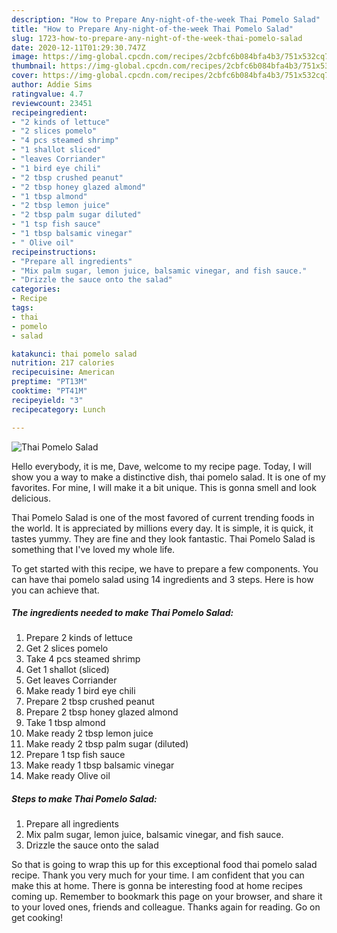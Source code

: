 ```yaml
---
description: "How to Prepare Any-night-of-the-week Thai Pomelo Salad"
title: "How to Prepare Any-night-of-the-week Thai Pomelo Salad"
slug: 1723-how-to-prepare-any-night-of-the-week-thai-pomelo-salad
date: 2020-12-11T01:29:30.747Z
image: https://img-global.cpcdn.com/recipes/2cbfc6b084bfa4b3/751x532cq70/thai-pomelo-salad-recipe-main-photo.jpg
thumbnail: https://img-global.cpcdn.com/recipes/2cbfc6b084bfa4b3/751x532cq70/thai-pomelo-salad-recipe-main-photo.jpg
cover: https://img-global.cpcdn.com/recipes/2cbfc6b084bfa4b3/751x532cq70/thai-pomelo-salad-recipe-main-photo.jpg
author: Addie Sims
ratingvalue: 4.7
reviewcount: 23451
recipeingredient:
- "2 kinds of lettuce"
- "2 slices pomelo"
- "4 pcs steamed shrimp"
- "1 shallot sliced"
- "leaves Corriander"
- "1 bird eye chili"
- "2 tbsp crushed peanut"
- "2 tbsp honey glazed almond"
- "1 tbsp almond"
- "2 tbsp lemon juice"
- "2 tbsp palm sugar diluted"
- "1 tsp fish sauce"
- "1 tbsp balsamic vinegar"
- " Olive oil"
recipeinstructions:
- "Prepare all ingredients"
- "Mix palm sugar, lemon juice, balsamic vinegar, and fish sauce."
- "Drizzle the sauce onto the salad"
categories:
- Recipe
tags:
- thai
- pomelo
- salad

katakunci: thai pomelo salad 
nutrition: 217 calories
recipecuisine: American
preptime: "PT13M"
cooktime: "PT41M"
recipeyield: "3"
recipecategory: Lunch

---
```



![Thai Pomelo Salad](https://img-global.cpcdn.com/recipes/2cbfc6b084bfa4b3/751x532cq70/thai-pomelo-salad-recipe-main-photo.jpg)

Hello everybody, it is me, Dave, welcome to my recipe page. Today, I will show you a way to make a distinctive dish, thai pomelo salad. It is one of my favorites. For mine, I will make it a bit unique. This is gonna smell and look delicious.



Thai Pomelo Salad is one of the most favored of current trending foods in the world. It is appreciated by millions every day. It is simple, it is quick, it tastes yummy. They are fine and they look fantastic. Thai Pomelo Salad is something that I've loved my whole life.


To get started with this recipe, we have to prepare a few components. You can have thai pomelo salad using 14 ingredients and 3 steps. Here is how you can achieve that.

<!--inarticleads1-->

##### The ingredients needed to make Thai Pomelo Salad:

1. Prepare 2 kinds of lettuce
1. Get 2 slices pomelo
1. Take 4 pcs steamed shrimp
1. Get 1 shallot (sliced)
1. Get leaves Corriander
1. Make ready 1 bird eye chili
1. Prepare 2 tbsp crushed peanut
1. Prepare 2 tbsp honey glazed almond
1. Take 1 tbsp almond
1. Make ready 2 tbsp lemon juice
1. Make ready 2 tbsp palm sugar (diluted)
1. Prepare 1 tsp fish sauce
1. Make ready 1 tbsp balsamic vinegar
1. Make ready  Olive oil




<!--inarticleads2-->

##### Steps to make Thai Pomelo Salad:

1. Prepare all ingredients
1. Mix palm sugar, lemon juice, balsamic vinegar, and fish sauce.
1. Drizzle the sauce onto the salad




So that is going to wrap this up for this exceptional food thai pomelo salad recipe. Thank you very much for your time. I am confident that you can make this at home. There is gonna be interesting food at home recipes coming up. Remember to bookmark this page on your browser, and share it to your loved ones, friends and colleague. Thanks again for reading. Go on get cooking!
